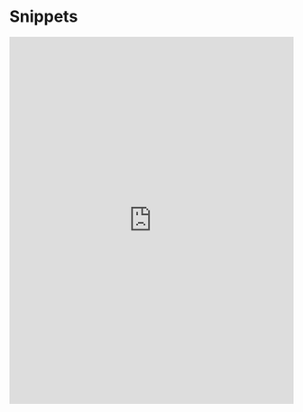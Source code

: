 # Snippets

<!--
@vorlesungsplan
| Sitzung | Datum | Thema | Personen |
|:---------:|:--------|:--------|:-------| 
| 1 | 22.10.2025 | Organisatorisches / Probleme der Musikgeschichtsschreibung | Sprache & Musik; Ein-, Vielstimmigkeit |
| 2 | 29.10.2025 | Um das Jahr 1600 / Barock als Begriff | Gabrieli, Dufay, Josquin |
| 3 | 05.11.2025 | Monodie / Entstehung der Oper / Seconda prattica | Monteverdi |
| 4 | 12.11.2025 | Oper im Barock / Verzierungspraxis um 1600 | Händel, Metastasio |
| 5 | 19.11.2025 | Instrumentalmusik (Sonate, Suite, Concerto) | Schütz, Froberger, Corelli |
| 6 | 26.11.2025 | Ein Blick nach Italien | Vivali, Scarlatti, Pergolesi |
| 7 | 03.12.2025 | Ein Blick nach Frankreich / Die Kantate | Querelles, Rameau, Couperin, Telemann, J.S. Bach |
| 8 | 10.12.2025 | Die Passion Christi | J.S. Bach |
| 9 | 17.12.2025 | Klangrede, Schreibarten, Gattungslehre | Mattheson |
| - | _Weihnachtspause_ | |
| 10 | 08.01.2026 | Klassik als Begriff / Schulen (Mannheim/Berlin/Wien)| Haydn, Mozart, Beethoven |
| 11 | 15.01.2026 | Kammermusik in der Wiener Klassik | Haydn, Mozart |
| 12 | 22.01.2026 | Oper und Singspiel | Jomelli, Gluck, Mozart |
| 13 | 29.01.2026 | Zur Biographie und Symphonik Beethovens | Beethoven |
| 14 | 05.02.2026 | Klavierlied / Charakterstücke | Schubert, Schumann, Chopin, Liszt |
| - | 11.02.2026 | Klausur |

@end
-->

<iframe src='https://cdn.knightlab.com/libs/timeline3/latest/embed/index.html?source=v2%3A2PACX-1vTwO19Yce1qNLz2SbNyJs0eJ3RcqHdnjjuODJ2pv0VugJLgbJ2lP07T7H1EZhZ-rdqU6LuFoOTCWGZ6&font=Default&lang=en&initial_zoom=2&width=100%25&height=650' width='100%' height='650' webkitallowfullscreen mozallowfullscreen allowfullscreen frameborder='0'></iframe>